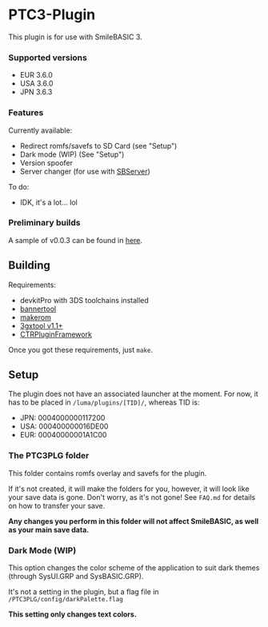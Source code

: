 # PTC3-Plugin

This plugin is for use with SmileBASIC 3.

### Supported versions

- EUR 3.6.0
- USA 3.6.0
- JPN 3.6.3

### Features

Currently available:

- Redirect romfs/savefs to SD Card (see "Setup")
- Dark mode (WIP) (See "Setup")
- Version spoofer
- Server changer (for use with [SBServer](https://github.com/trinitro21/sbserver))

To do:

- IDK, it's a lot... lol

### Preliminary builds

A sample of v0.0.3 can be found in [here](https://cyberyoshi64.github.io/assets/data/CY64-CYX-v0.0.3.zip).

## Building

Requirements:

- devkitPro with 3DS toolchains installed
- [bannertool](https://github.com/Steveice10/bannertool/releases)
- [makerom](https://github.com/3DSGuy/Project_CTR/releases/latest)
- [3gxtool v1.1+](https://gitlab.com/thepixellizeross/3gxtool/-/releases)
- [CTRPluginFramework](https://gitlab.com/thepixellizeross/ctrpluginframework/-/releases)

Once you got these requirements, just `make`.

## Setup

The plugin does not have an associated launcher at the moment.
For now, it has to be placed in `/luma/plugins/[TID]/`, whereas TID is:

- JPN: 0004000000117200
- USA: 000400000016DE00
- EUR: 00040000001A1C00

### The PTC3PLG folder

This folder contains romfs overlay and savefs for the plugin.

If it's not created, it will make the folders for you, however, it will look like your save data is gone. Don't worry, as it's not gone! See `FAQ.md` for details on how to transfer your save.

**Any changes you perform in this folder will not affect SmileBASIC, as well as your main save data.**

### Dark Mode (WIP)

This option changes the color scheme of the application to suit dark themes (through SysUI.GRP and SysBASIC.GRP).

It's not a setting in the plugin, but a flag file in `/PTC3PLG/config/darkPalette.flag`

**This setting only changes text colors.**